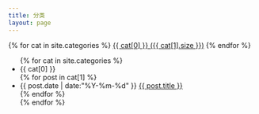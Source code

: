 ```yaml
---
title: 分类
layout: page
---
```


<div id='tag_cloud'>
{% for cat in site.categories %}
<a href="#{{ cat[0] }}" title="{{ cat[0] }}" rel="{{ cat[1].size }}">{{ cat[0] }} ({{ cat[1].size }})</a>
{% endfor %}
</div>

<div class="listing">
  <ul>
  {% for cat in site.categories %}
  <div class="listing-classify">
    <li class="listing-classify-tag" id="{{ cat[0] }}">{{ cat[0] }}</li>
    <div class="listing-classify-post">
    {% for post in cat[1] %}
    <li>
      <time datetime="{{ post.date | date:"%Y-%m-%d" }}">{{ post.date | date:"%Y-%m-%d" }}</time>
      <a href="{{ post.url }}" title="{{ post.title }}">{{ post.title }}</a>
    </li>
    {% endfor %}
    </div>
  </div>
  {% endfor %}
  </ul>
</div>

<script src="/media/js/jquery.tagcloud.js" type="text/javascript" charset="utf-8"></script> 
<script language="javascript">
$.fn.tagcloud.defaults = {
    size: {start: 1, end: 1, unit: 'em'},
      color: {start: '#f8e0e6', end: '#980000'}
};

$(function () {
    $('#tag_cloud a').tagcloud();
});
</script>
